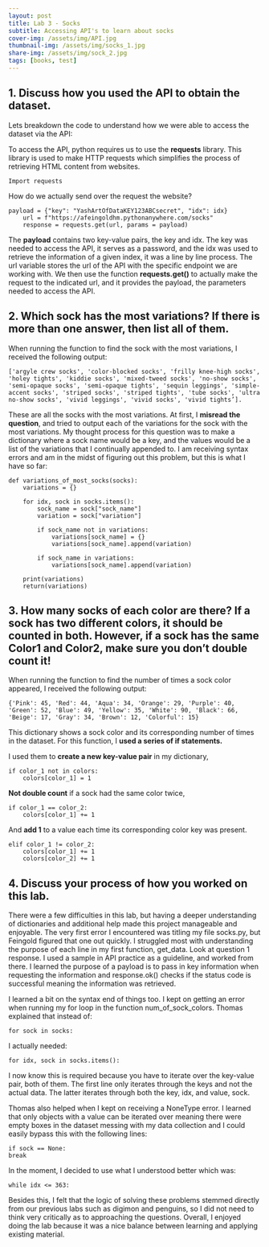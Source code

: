 ```yaml
---
layout: post
title: Lab 3 - Socks
subtitle: Accessing API's to learn about socks
cover-img: /assets/img/API.jpg
thumbnail-img: /assets/img/socks_1.jpg
share-img: /assets/img/sock_2.jpg
tags: [books, test]
---
```



## 1. Discuss how you used the API to obtain the dataset.

Lets breakdown the code to understand how we were able to access the dataset via the API:

To access the API, python requires us to use the **requests** library. This library is used to make HTTP requests which simplifies the process of retrieving HTML content from websites.

~~~
Import requests
~~~

How do we actually send over the request the website? 

~~~
payload = {"key": "YashArtOfDataKEY123ABCsecret", "idx": idx} 
	url = f"https://afeingoldhm.pythonanywhere.com/socks"
	response = requests.get(url, params = payload)
~~~

The **payload** contains two key-value pairs, the key and idx. The key was needed to access the API, it serves as a password, and the idx was used to retrieve the information of a given index, it was a line by line process.  The url variable stores the url of the API with the specific endpoint we are working with. We then use the function **requests.get()** to actually make the request to the indicated url, and it provides the payload, the parameters needed to access the API. 

## 2. Which sock has the most variations? If there is more than one answer, then list all of them.

When running the function to find the sock with the most variations, I received the following output: 

~~~
['argyle crew socks', 'color-blocked socks', 'frilly knee-high socks', 'holey tights', 'kiddie socks', 'mixed-tweed socks', 'no-show socks', 'semi-opaque socks', 'semi-opaque tights', 'sequin leggings', 'simple-accent socks', 'striped socks', 'striped tights', 'tube socks', 'ultra no-show socks', 'vivid leggings', 'vivid socks', 'vivid tights’]. 
~~~

These are all the socks with the most variations. At first, I **misread the question**, and tried to output each of the variations for the sock with the most variations. My thought process for this question was to make a dictionary where a sock name would be a key, and the values would be a list of the variations that I continually appended to. I am receiving syntax errors and am in the midst of figuring out this problem, but this is what I have so far: 

~~~
def variations_of_most_socks(socks):
	variations = {}

	for idx, sock in socks.items():
		sock_name = sock["sock_name"]
		variation = sock["variation"]

		if sock_name not in variations:
			variations[sock_name] = {}
			variations[sock_name].append(variation)

		if sock_name in variations:
			variations[sock_name].append(variation)

	print(variations)
	return(variations)
~~~

## 3. How many socks of each color are there? If a sock has two different colors, it should be counted in both. However, if a sock has the same Color1 and Color2, make sure you don’t double count it!

When running the function to find the number of times a sock color appeared, I received the following output: 

~~~
{'Pink': 45, 'Red': 44, 'Aqua': 34, 'Orange': 29, 'Purple': 40, 'Green': 52, 'Blue': 49, 'Yellow': 35, 'White': 90, 'Black': 66, 'Beige': 17, 'Gray': 34, 'Brown': 12, 'Colorful': 15}
~~~

This dictionary shows a sock color and its corresponding number of times in the dataset. For this function, I **used a series of if statements.** 

I used them to **create a new key-value pair** in my dictionary, 

~~~
if color_1 not in colors:
	colors[color_1] = 1
~~~

**Not double count** if a sock had the same color twice,

~~~
if color_1 == color_2:
	colors[color_1] += 1
~~~

And **add 1** to a value each time its corresponding color key was present.

~~~
elif color_1 != color_2:
	colors[color_1] += 1
	colors[color_2] += 1
~~~


## 4. Discuss your process of how you worked on this lab. 

There were a few difficulties in this lab, but having a deeper understanding of dictionaries and additional help made this project manageable and enjoyable. The very first error I encountered was titling my file socks.py, but Feingold figured that one out quickly. I struggled most with understanding the purpose of each line in my first function, get_data. Look at question 1 response. I used a sample in API practice as a guideline, and worked from there. I learned the purpose of a payload is to pass in key information when requesting the information and response.ok() checks if the status code is successful meaning the information was retrieved. 

I learned a bit on the syntax end of things too. I kept on getting an error when running my for loop in the function num_of_sock_colors. Thomas explained that instead of:

~~~
for sock in socks:
~~~
I actually needed:
~~~
for idx, sock in socks.items():
~~~
I now know this is required because you have to iterate over the key-value pair, both of them. The first line only iterates through the keys and not the actual data. The latter iterates through both the key, idx, and value, sock.

Thomas also helped when I kept on receiving a NoneType error. I learned that only objects with a value can be iterated over meaning there were empty boxes in the dataset messing with my data collection and I could easily bypass this with the following lines:

~~~
if sock == None: 
break
~~~

In the moment, I decided to use what I understood better which was:

~~~
while idx <= 363:
~~~

Besides this, I felt that the logic of solving these problems stemmed directly from our previous labs such as digimon and penguins, so I did not need to think very critically as to approaching the questions. Overall, I enjoyed doing the lab because it was a nice balance between learning and applying existing material. 
